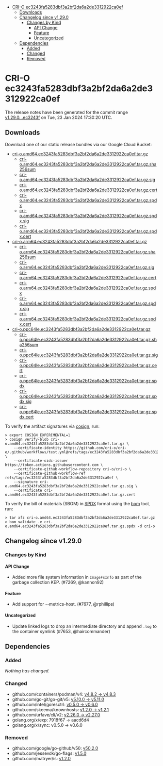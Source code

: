 - [CRI-O ec3243fa5283dbf3a2bf2da6a2de3312922ca0ef](#cri-o-ec3243fa5283dbf3a2bf2da6a2de3312922ca0ef)
  - [Downloads](#downloads)
  - [Changelog since v1.29.0](#changelog-since-v1290)
    - [Changes by Kind](#changes-by-kind)
      - [API Change](#api-change)
      - [Feature](#feature)
      - [Uncategorized](#uncategorized)
  - [Dependencies](#dependencies)
    - [Added](#added)
    - [Changed](#changed)
    - [Removed](#removed)

# CRI-O ec3243fa5283dbf3a2bf2da6a2de3312922ca0ef

The release notes have been generated for the commit range
[v1.29.0...ec3243f](https://github.com/cri-o/cri-o/compare/v1.29.0...ec3243fa5283dbf3a2bf2da6a2de3312922ca0ef) on Tue, 23 Jan 2024 17:30:20 UTC.

## Downloads

Download one of our static release bundles via our Google Cloud Bucket:

- [cri-o.amd64.ec3243fa5283dbf3a2bf2da6a2de3312922ca0ef.tar.gz](https://storage.googleapis.com/cri-o/artifacts/cri-o.amd64.ec3243fa5283dbf3a2bf2da6a2de3312922ca0ef.tar.gz)
  - [cri-o.amd64.ec3243fa5283dbf3a2bf2da6a2de3312922ca0ef.tar.gz.sha256sum](https://storage.googleapis.com/cri-o/artifacts/cri-o.amd64.ec3243fa5283dbf3a2bf2da6a2de3312922ca0ef.tar.gz.sha256sum)
  - [cri-o.amd64.ec3243fa5283dbf3a2bf2da6a2de3312922ca0ef.tar.gz.sig](https://storage.googleapis.com/cri-o/artifacts/cri-o.amd64.ec3243fa5283dbf3a2bf2da6a2de3312922ca0ef.tar.gz.sig)
  - [cri-o.amd64.ec3243fa5283dbf3a2bf2da6a2de3312922ca0ef.tar.gz.cert](https://storage.googleapis.com/cri-o/artifacts/cri-o.amd64.ec3243fa5283dbf3a2bf2da6a2de3312922ca0ef.tar.gz.cert)
  - [cri-o.amd64.ec3243fa5283dbf3a2bf2da6a2de3312922ca0ef.tar.gz.spdx](https://storage.googleapis.com/cri-o/artifacts/cri-o.amd64.ec3243fa5283dbf3a2bf2da6a2de3312922ca0ef.tar.gz.spdx)
  - [cri-o.amd64.ec3243fa5283dbf3a2bf2da6a2de3312922ca0ef.tar.gz.spdx.sig](https://storage.googleapis.com/cri-o/artifacts/cri-o.amd64.ec3243fa5283dbf3a2bf2da6a2de3312922ca0ef.tar.gz.spdx.sig)
  - [cri-o.amd64.ec3243fa5283dbf3a2bf2da6a2de3312922ca0ef.tar.gz.spdx.cert](https://storage.googleapis.com/cri-o/artifacts/cri-o.amd64.ec3243fa5283dbf3a2bf2da6a2de3312922ca0ef.tar.gz.spdx.cert)
- [cri-o.arm64.ec3243fa5283dbf3a2bf2da6a2de3312922ca0ef.tar.gz](https://storage.googleapis.com/cri-o/artifacts/cri-o.arm64.ec3243fa5283dbf3a2bf2da6a2de3312922ca0ef.tar.gz)
  - [cri-o.arm64.ec3243fa5283dbf3a2bf2da6a2de3312922ca0ef.tar.gz.sha256sum](https://storage.googleapis.com/cri-o/artifacts/cri-o.arm64.ec3243fa5283dbf3a2bf2da6a2de3312922ca0ef.tar.gz.sha256sum)
  - [cri-o.arm64.ec3243fa5283dbf3a2bf2da6a2de3312922ca0ef.tar.gz.sig](https://storage.googleapis.com/cri-o/artifacts/cri-o.arm64.ec3243fa5283dbf3a2bf2da6a2de3312922ca0ef.tar.gz.sig)
  - [cri-o.arm64.ec3243fa5283dbf3a2bf2da6a2de3312922ca0ef.tar.gz.cert](https://storage.googleapis.com/cri-o/artifacts/cri-o.arm64.ec3243fa5283dbf3a2bf2da6a2de3312922ca0ef.tar.gz.cert)
  - [cri-o.arm64.ec3243fa5283dbf3a2bf2da6a2de3312922ca0ef.tar.gz.spdx](https://storage.googleapis.com/cri-o/artifacts/cri-o.arm64.ec3243fa5283dbf3a2bf2da6a2de3312922ca0ef.tar.gz.spdx)
  - [cri-o.arm64.ec3243fa5283dbf3a2bf2da6a2de3312922ca0ef.tar.gz.spdx.sig](https://storage.googleapis.com/cri-o/artifacts/cri-o.arm64.ec3243fa5283dbf3a2bf2da6a2de3312922ca0ef.tar.gz.spdx.sig)
  - [cri-o.arm64.ec3243fa5283dbf3a2bf2da6a2de3312922ca0ef.tar.gz.spdx.cert](https://storage.googleapis.com/cri-o/artifacts/cri-o.arm64.ec3243fa5283dbf3a2bf2da6a2de3312922ca0ef.tar.gz.spdx.cert)
- [cri-o.ppc64le.ec3243fa5283dbf3a2bf2da6a2de3312922ca0ef.tar.gz](https://storage.googleapis.com/cri-o/artifacts/cri-o.ppc64le.ec3243fa5283dbf3a2bf2da6a2de3312922ca0ef.tar.gz)
  - [cri-o.ppc64le.ec3243fa5283dbf3a2bf2da6a2de3312922ca0ef.tar.gz.sha256sum](https://storage.googleapis.com/cri-o/artifacts/cri-o.ppc64le.ec3243fa5283dbf3a2bf2da6a2de3312922ca0ef.tar.gz.sha256sum)
  - [cri-o.ppc64le.ec3243fa5283dbf3a2bf2da6a2de3312922ca0ef.tar.gz.sig](https://storage.googleapis.com/cri-o/artifacts/cri-o.ppc64le.ec3243fa5283dbf3a2bf2da6a2de3312922ca0ef.tar.gz.sig)
  - [cri-o.ppc64le.ec3243fa5283dbf3a2bf2da6a2de3312922ca0ef.tar.gz.cert](https://storage.googleapis.com/cri-o/artifacts/cri-o.ppc64le.ec3243fa5283dbf3a2bf2da6a2de3312922ca0ef.tar.gz.cert)
  - [cri-o.ppc64le.ec3243fa5283dbf3a2bf2da6a2de3312922ca0ef.tar.gz.spdx](https://storage.googleapis.com/cri-o/artifacts/cri-o.ppc64le.ec3243fa5283dbf3a2bf2da6a2de3312922ca0ef.tar.gz.spdx)
  - [cri-o.ppc64le.ec3243fa5283dbf3a2bf2da6a2de3312922ca0ef.tar.gz.spdx.sig](https://storage.googleapis.com/cri-o/artifacts/cri-o.ppc64le.ec3243fa5283dbf3a2bf2da6a2de3312922ca0ef.tar.gz.spdx.sig)
  - [cri-o.ppc64le.ec3243fa5283dbf3a2bf2da6a2de3312922ca0ef.tar.gz.spdx.cert](https://storage.googleapis.com/cri-o/artifacts/cri-o.ppc64le.ec3243fa5283dbf3a2bf2da6a2de3312922ca0ef.tar.gz.spdx.cert)

To verify the artifact signatures via [cosign](https://github.com/sigstore/cosign), run:

```console
> export COSIGN_EXPERIMENTAL=1
> cosign verify-blob cri-o.amd64.ec3243fa5283dbf3a2bf2da6a2de3312922ca0ef.tar.gz \
    --certificate-identity https://github.com/cri-o/cri-o/.github/workflows/test.yml@refs/tags/ec3243fa5283dbf3a2bf2da6a2de3312922ca0ef \
    --certificate-oidc-issuer https://token.actions.githubusercontent.com \
    --certificate-github-workflow-repository cri-o/cri-o \
    --certificate-github-workflow-ref refs/tags/ec3243fa5283dbf3a2bf2da6a2de3312922ca0ef \
    --signature cri-o.amd64.ec3243fa5283dbf3a2bf2da6a2de3312922ca0ef.tar.gz.sig \
    --certificate cri-o.amd64.ec3243fa5283dbf3a2bf2da6a2de3312922ca0ef.tar.gz.cert
```

To verify the bill of materials (SBOM) in [SPDX](https://spdx.org) format using the [bom](https://sigs.k8s.io/bom) tool, run:

```console
> tar xfz cri-o.amd64.ec3243fa5283dbf3a2bf2da6a2de3312922ca0ef.tar.gz
> bom validate -e cri-o.amd64.ec3243fa5283dbf3a2bf2da6a2de3312922ca0ef.tar.gz.spdx -d cri-o
```

## Changelog since v1.29.0

### Changes by Kind

#### API Change
 - Added more file system information in `ImageFsInfo` as part of the garbage collection KEP. (#7269, @kannon92)

#### Feature
 - Add support for --metrics-host. (#7677, @rphillips)

#### Uncategorized
 - Update linked logs to drop an intermediate directory and append `.log` to the container symlink (#7653, @haircommander)

## Dependencies

### Added
_Nothing has changed._

### Changed
- github.com/containers/podman/v4: [v4.8.2 → v4.8.3](https://github.com/containers/podman/v4/compare/v4.8.2...v4.8.3)
- github.com/go-git/go-git/v5: [v5.10.0 → v5.11.0](https://github.com/go-git/go-git/v5/compare/v5.10.0...v5.11.0)
- github.com/intel/goresctrl: [v0.5.0 → v0.6.0](https://github.com/intel/goresctrl/compare/v0.5.0...v0.6.0)
- github.com/skeema/knownhosts: [v1.2.0 → v1.2.1](https://github.com/skeema/knownhosts/compare/v1.2.0...v1.2.1)
- github.com/urfave/cli/v2: [v2.26.0 → v2.27.0](https://github.com/urfave/cli/v2/compare/v2.26.0...v2.27.0)
- golang.org/x/exp: 7918f67 → aacd6d4
- golang.org/x/sync: v0.5.0 → v0.6.0

### Removed
- github.com/google/go-github/v50: [v50.2.0](https://github.com/google/go-github/v50/tree/v50.2.0)
- github.com/jessevdk/go-flags: [v1.5.0](https://github.com/jessevdk/go-flags/tree/v1.5.0)
- github.com/matryer/is: [v1.2.0](https://github.com/matryer/is/tree/v1.2.0)
